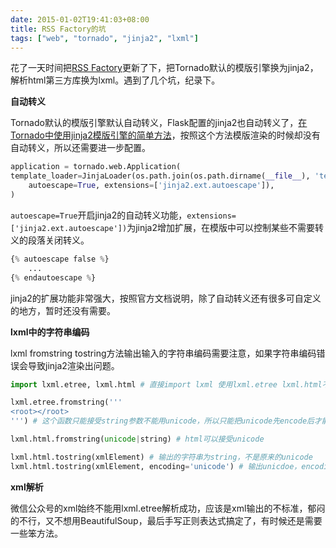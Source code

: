 ```yaml
---
date: 2015-01-02T19:41:03+08:00
title: RSS Factory的坑
tags: ["web", "tornado", "jinja2", "lxml"]
---
```


花了一天时间把[RSS Factory](https://github.com/zhu327/rss)更新了下，把Tornado默认的模版引擎换为jinja2，解析html第三方库换为lxml。遇到了几个坑，纪录下。

**自动转义**

Tornado默认的模版引擎默认自动转义，Flask配置的jinja2也自动转义了，[在Tornado中使用jinja2模版引擎的简单方法](http://bozpy.sinaapp.com/blog/15)，按照这个方法模版渲染的时候却没有自动转义，所以还需要进一步配置。

```python
application = tornado.web.Application(
template_loader=JinjaLoader(os.path.join(os.path.dirname(__file__), 'templates/'),
    autoescape=True, extensions=['jinja2.ext.autoescape']),
)
```

`autoescape=True`开启jinja2的自动转义功能，`extensions=['jinja2.ext.autoescape'])`为jinja2增加扩展，在模版中可以控制某些不需要转义的段落关闭转义。

```python
{% autoescape false %}
    ...
{% endautoescape %}
```

jinja2的扩展功能非常强大，按照官方文档说明，除了自动转义还有很多可自定义的地方，暂时还没有需要。

**lxml中的字符串编码**

lxml fromstring tostring方法输出输入的字符串编码需要注意，如果字符串编码错误会导致jinja2渲染出问题。

```python
import lxml.etree, lxml.html # 直接import lxml 使用lxml.etree lxml.html不能用

lxml.etree.fromstring('''
<root></root>
''') # 这个函数只能接受string参数不能用unicode，所以只能把unicode先encode后才能正常使用

lxml.html.fromstring(unicode|string) # html可以接受unicode

lxml.html.tostring(xmlElement) # 输出的字符串为string，不是原来的unicode
lxml.html.tostring(xmlElement, encoding='unicode') # 输出unicdoe，encoding可以可以接受utf-8等编码格式参数
```

**xml解析**

微信公众号的xml始终不能用lxml.etree解析成功，应该是xml输出的不标准，郁闷的不行，又不想用BeautifulSoup，最后手写正则表达式搞定了，有时候还是需要一些笨方法。
